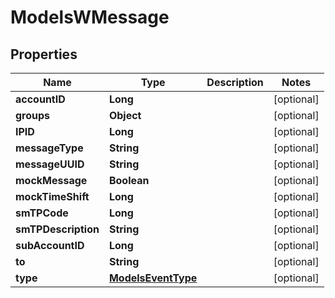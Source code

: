 
# ModelsWMessage

## Properties
Name | Type | Description | Notes
------------ | ------------- | ------------- | -------------
**accountID** | **Long** |  |  [optional]
**groups** | **Object** |  |  [optional]
**IPID** | **Long** |  |  [optional]
**messageType** | **String** |  |  [optional]
**messageUUID** | **String** |  |  [optional]
**mockMessage** | **Boolean** |  |  [optional]
**mockTimeShift** | **Long** |  |  [optional]
**smTPCode** | **Long** |  |  [optional]
**smTPDescription** | **String** |  |  [optional]
**subAccountID** | **Long** |  |  [optional]
**to** | **String** |  |  [optional]
**type** | [**ModelsEventType**](ModelsEventType.md) |  |  [optional]



